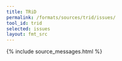 ```yaml
---
title: TRiD
permalink: /formats/sources/trid/issues/
tool_id: trid
selected: issues
layout: fmt_src
---
```


{% include source_messages.html %}

